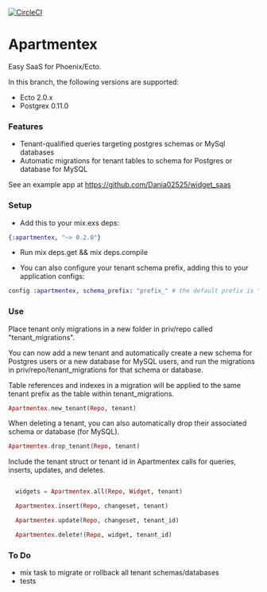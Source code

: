 [![CircleCI](https://circleci.com/gh/Dania02525/apartmentex/tree/master.svg?style=shield)](https://circleci.com/gh/Dania02525/apartmentex/tree/master)

# Apartmentex

Easy SaaS for Phoenix/Ecto.

In this branch, the following versions are supported:
* Ecto 2.0.x
* Postgrex 0.11.0

### Features
* Tenant-qualified queries targeting postgres schemas or MySql databases
* Automatic migrations for tenant tables to schema for Postgres or
database for MySQL

See an example app at https://github.com/Dania02525/widget_saas

### Setup

- Add this to your mix.exs deps:
```elixir
{:apartmentex, "~> 0.2.0"}
```
- Run mix deps.get && mix deps.compile

- You can also configure your tenant schema prefix, adding this to your application configs:
```elixir
config :apartmentex, schema_prefix: "prefix_" # the default prefix is "tenant_"
```

### Use

Place tenant only migrations in a new folder in priv/repo called "tenant_migrations".

You can now add a new tenant and automatically create a new schema for Postgres users or a new database for MySQL users, and run the migrations in priv/repo/tenant_migrations for that schema or database.

Table references and indexes in a migration will be applied to the same tenant prefix as the table within tenant_migrations.

```elixir
Apartmentex.new_tenant(Repo, tenant)
```

When deleting a tenant, you can also automatically drop their associated schema or database (for MySQL).

```elixir
Apartmentex.drop_tenant(Repo, tenant)
```

Include the tenant struct or tenant id in Apartmentex calls for queries, inserts, updates, and deletes.

```elixir

  widgets = Apartmentex.all(Repo, Widget, tenant)

  Apartmentex.insert(Repo, changeset, tenant)

  Apartmentex.update(Repo, changeset, tenant_id)

  Apartmentex.delete!(Repo, widget, tenant_id)

```

### To Do

- mix task to migrate or rollback all tenant schemas/databases
- tests
